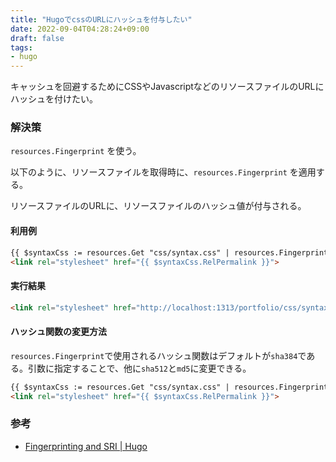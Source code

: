 ```yaml
---
title: "HugoでcssのURLにハッシュを付与したい"
date: 2022-09-04T04:28:24+09:00
draft: false
tags:
- hugo
---
```

キャッシュを回避するためにCSSやJavascriptなどのリソースファイルのURLにハッシュを付けたい。
<!--more-->

### 解決策

`resources.Fingerprint` を使う。

以下のように、リソースファイルを取得時に、`resources.Fingerprint` を適用する。

リソースファイルのURLに、リソースファイルのハッシュ値が付与される。

#### 利用例

~~~html
{{ $syntaxCss := resources.Get "css/syntax.css" | resources.Fingerprint -}}
<link rel="stylesheet" href="{{ $syntaxCss.RelPermalink }}">
~~~

#### 実行結果

~~~html
<link rel="stylesheet" href="http://localhost:1313/portfolio/css/syntax.d59352fe2c71602c0598c94b3cdaaef7d6553d94438605aefc2b925940f21d6a.css">
~~~

#### ハッシュ関数の変更方法

`resources.Fingerprint`で使用されるハッシュ関数はデフォルトが`sha384`である。引数に指定することで、他に`sha512`と`md5`に変更できる。

~~~html
{{ $syntaxCss := resources.Get "css/syntax.css" | resources.Fingerprint "md5" -}}
<link rel="stylesheet" href="{{ $syntaxCss.RelPermalink }}">
~~~

### 参考

- [Fingerprinting and SRI | Hugo](https://gohugo.io/hugo-pipes/fingerprint/)